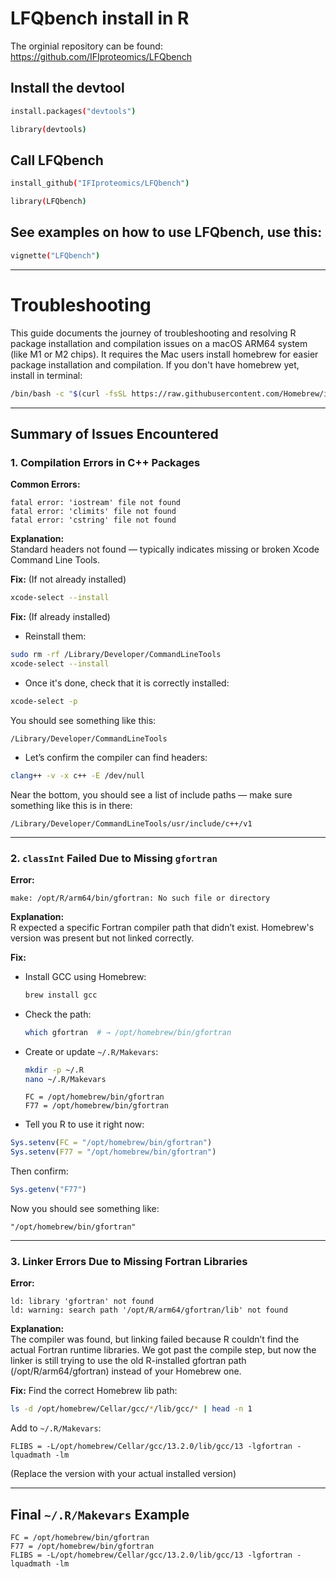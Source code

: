 # LFQbench install in R

The orginial repository can be found: https://github.com/IFIproteomics/LFQbench

## Install the devtool
```bash
install.packages("devtools")
```

```bash
library(devtools)
```

## Call LFQbench

```bash
install_github("IFIproteomics/LFQbench")
```

```bash
library(LFQbench)
```

## See examples on how to use LFQbench, use this:

```bash
vignette("LFQbench")
```

---

#  Troubleshooting

This guide documents the journey of troubleshooting and resolving R package installation and compilation issues on a macOS ARM64 system (like M1 or M2 chips). It requires the Mac users install homebrew for easier package installation and compilation. If you don't have homebrew yet, install in terminal:

```bash
/bin/bash -c "$(curl -fsSL https://raw.githubusercontent.com/Homebrew/install/HEAD/install.sh)"
```

---

##  Summary of Issues Encountered

### 1. Compilation Errors in C++ Packages

**Common Errors:**
```
fatal error: 'iostream' file not found
fatal error: 'climits' file not found
fatal error: 'cstring' file not found
```

**Explanation:**  
Standard headers not found — typically indicates missing or broken Xcode Command Line Tools.

**Fix:** (If not already installed)
```bash
xcode-select --install
```

**Fix:** (If already installed)
- Reinstall them:

```bash
sudo rm -rf /Library/Developer/CommandLineTools
xcode-select --install
```
- Once it's done, check that it is correctly installed:
```bash
xcode-select -p
```

  You should see something like this:
  ```
  /Library/Developer/CommandLineTools
  ```
- Let’s confirm the compiler can find headers:
```bash
clang++ -v -x c++ -E /dev/null
```

Near the bottom, you should see a list of include paths — make sure something like this is in there:

```
/Library/Developer/CommandLineTools/usr/include/c++/v1
```

---

### 2. `classInt` Failed Due to Missing `gfortran`

**Error:**
```
make: /opt/R/arm64/bin/gfortran: No such file or directory
```

**Explanation:**  
R expected a specific Fortran compiler path that didn’t exist. Homebrew's version was present but not linked correctly.

**Fix:**
- Install GCC using Homebrew:
  ```bash
  brew install gcc
  ```
- Check the path:
  ```bash
  which gfortran  # → /opt/homebrew/bin/gfortran
  ```
- Create or update `~/.R/Makevars`:
  ```bash
  mkdir -p ~/.R
  nano ~/.R/Makevars
  ```
  
  ```make
  FC = /opt/homebrew/bin/gfortran
  F77 = /opt/homebrew/bin/gfortran
  ```
- Tell you R to use it right now:
```r
Sys.setenv(FC = "/opt/homebrew/bin/gfortran")
Sys.setenv(F77 = "/opt/homebrew/bin/gfortran")
```

Then confirm:
```r
Sys.getenv("F77")
```

Now you should see something like:
```
"/opt/homebrew/bin/gfortran"
```

---

### 3. Linker Errors Due to Missing Fortran Libraries

**Error:**
```
ld: library 'gfortran' not found
ld: warning: search path '/opt/R/arm64/gfortran/lib' not found
```

**Explanation:**  
The compiler was found, but linking failed because R couldn’t find the actual Fortran runtime libraries.
We got past the compile step, but now the linker is still trying to use the old R-installed gfortran path (/opt/R/arm64/gfortran) instead of your Homebrew one.

**Fix:**
Find the correct Homebrew lib path:
```bash
ls -d /opt/homebrew/Cellar/gcc/*/lib/gcc/* | head -n 1
```

Add to `~/.R/Makevars`:
```make
FLIBS = -L/opt/homebrew/Cellar/gcc/13.2.0/lib/gcc/13 -lgfortran -lquadmath -lm
```

(Replace the version with your actual installed version)

---

##  Final `~/.R/Makevars` Example

```make
FC = /opt/homebrew/bin/gfortran
F77 = /opt/homebrew/bin/gfortran
FLIBS = -L/opt/homebrew/Cellar/gcc/13.2.0/lib/gcc/13 -lgfortran -lquadmath -lm
```
